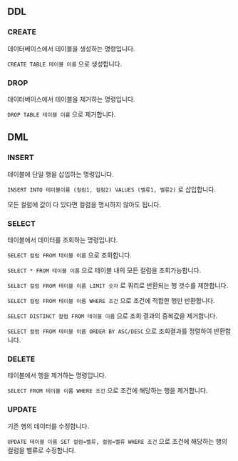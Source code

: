## DDL

### CREATE
데이터베이스에서 테이블을 생성하는 명령입니다.

```CREATE TABLE 테이블 이름``` 으로 생성합니다.

### DROP
데이터베이스에서 테이블을 제거하는 명령입니다.

```DROP TABLE 테이블 이름``` 으로 제거합니다.


## DML

### INSERT
테이블에 단일 행을 삽입하는 명령입니다.

```INSERT INTO 테이블이름 (컬럼1, 컬럼2) VALUES (벨류1, 벨류2)``` 로 삽입합니다.

모든 컬럼에 값이 다 있다면 컬럼을 명시하지 않아도 됩니다.

### SELECT
테이블에서 데이터를 조회하는 명령입니다.

```SELECT 컬럼 FROM 테이블 이름``` 으로 조회합니다.

```SELECT * FROM 테이블 이름``` 으로 테이블 내의 모든 컬럼을 조회가능합니다.

```SELECT 컬럼 FROM 테이블 이름 LIMIT 숫자``` 로 쿼리로 반환되는 행 갯수를 제한합니다.

```SELECT 컬럼 FROM 테이블 이름 WHERE 조건``` 으로 조건에 적합한 행만 반환합니다.

```SELECT DISTINCT 컬럼 FROM 테이블 이름``` 으로 조회 결과의 중복값을 제거합니다.

```SELECT 컬럼 FROM 테이블 이름 ORDER BY ASC/DESC``` 으로 조회결과를 정렬하여 반환합니다.

### DELETE
테이블에서 행을 제거하는 명령입니다.

```SELECT FROM 테이블 이름 WHERE 조건``` 으로 조건에 해당하는 행을 제거합니다.

### UPDATE
기존 행의 데이터를 수정합니다.

```UPDATE 테이블 이름 SET 컬럼=벨류, 컬럼=벨류 WHERE 조건``` 으로 조건에 해당하는 행의 컬럼을 벨류로 수정합니다.

